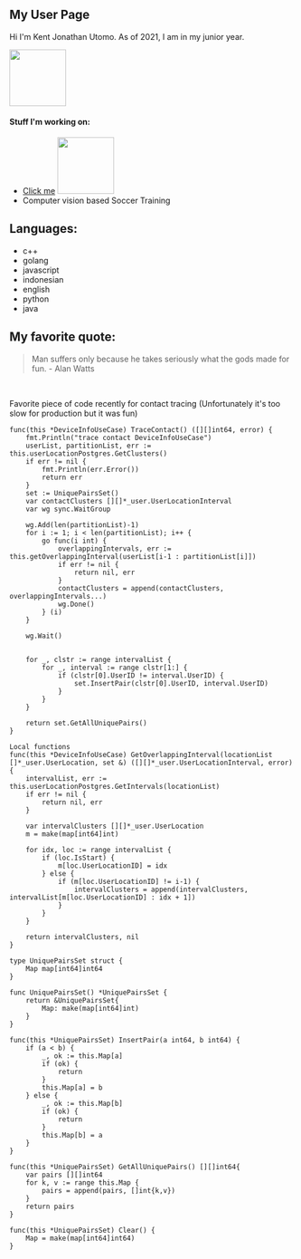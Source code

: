 ## My User Page

Hi I'm Kent Jonathan Utomo. As of 2021, I am in my junior year. 

<img src="https://www.kencanapp.com/_next/image?url=%2Fprofile%2Fkent.jpg&w=1920&q=75" width="100" height="100">

#### Stuff I'm working on:
 
- [Click me](https://www.kencanapp.com/)  <img src="https://www.kencanapp.com/_next/image?url=%2FKencan_header_logo.svg&w=1920&q=75" width="100" height="100">
- Computer vision based Soccer Training

## Languages:
- c++
- golang
- javascript
- indonesian
- english
- python
- java

## My favorite quote:
> Man suffers only because he takes seriously what the gods made for fun. - Alan Watts



<br />



Favorite piece of code recently for contact tracing (Unfortunately it's too slow for production but it was fun)

	func(this *DeviceInfoUseCase) TraceContact() ([][]int64, error) {
		fmt.Println("trace contact DeviceInfoUseCase")
		userList, partitionList, err := this.userLocationPostgres.GetClusters()
		if err != nil {
			fmt.Println(err.Error())
			return err
		}
		set := UniquePairsSet()
		var contactClusters [][]*_user.UserLocationInterval
		var wg sync.WaitGroup

		wg.Add(len(partitionList)-1)
		for i := 1; i < len(partitionList); i++ {
			go func(i int) {
				overlappingIntervals, err := this.getOverlappingInterval(userList[i-1 : partitionList[i]])
				if err != nil {
					return nil, err
				}
				contactClusters = append(contactClusters, overlappingIntervals...)
				wg.Done()
			} (i)
		}

		wg.Wait()


		for _, clstr := range intervalList {
			for _, interval := range clstr[1:] {
				if (clstr[0].UserID != interval.UserID) {
					set.InsertPair(clstr[0].UserID, interval.UserID)
				}
			}
		}

		return set.GetAllUniquePairs()
	}

	Local functions
	func(this *DeviceInfoUseCase) GetOverlappingInterval(locationList []*_user.UserLocation, set &) ([][]*_user.UserLocationInterval, error) {
		intervalList, err := this.userLocationPostgres.GetIntervals(locationList)
		if err != nil {
			return nil, err
		}

		var intervalClusters [][]*_user.UserLocation
		m = make(map[int64]int)

		for idx, loc := range intervalList {
			if (loc.IsStart) {
				m[loc.UserLocationID] = idx
			} else {
				if (m[loc.UserLocationID] != i-1) {
					intervalClusters = append(intervalClusters, intervalList[m[loc.UserLocationID] : idx + 1])
				}
			}
		}

		return intervalClusters, nil
	}

	type UniquePairsSet struct {
		Map map[int64]int64
	}

	func UniquePairsSet() *UniquePairsSet {
		return &UniquePairsSet{
			Map: make(map[int64]int)
		}
	}

	func(this *UniquePairsSet) InsertPair(a int64, b int64) {
		if (a < b) {
			_, ok := this.Map[a]
			if (ok) {
				return 
			}
			this.Map[a] = b
		} else {
			_, ok := this.Map[b]
			if (ok) {
				return
			} 
			this.Map[b] = a
		}
	}

	func(this *UniquePairsSet) GetAllUniquePairs() [][]int64{
		var pairs [][]int64
		for k, v := range this.Map {
			pairs = append(pairs, []int{k,v})
		}
		return pairs
	}

	func(this *UniquePairsSet) Clear() {
		Map = make(map[int64]int64)
	}

```markdown
